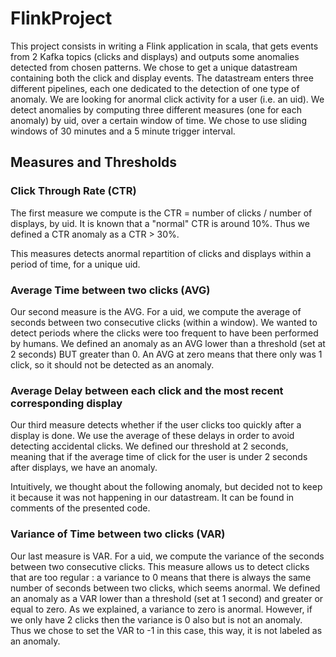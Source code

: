 # FlinkProject
This project consists in writing a Flink application in scala, that gets events from 2 Kafka topics (clicks and displays) and outputs some anomalies detected from chosen patterns. We chose to get a unique datastream containing both the click and display events. The datastream enters three different pipelines, each one dedicated to the detection of one type of anomaly. We are looking for anormal click activity for a user (i.e. an uid). We detect anomalies by computing three different measures (one for each anomaly) by uid, over a certain window of time. 
We chose to use sliding windows of 30 minutes and a 5 minute trigger interval.

## Measures and Thresholds
### Click Through Rate (CTR)
The first measure we compute is the CTR = number of clicks / number of displays, by uid. It is known that a "normal" CTR is around 10%. Thus we defined a CTR anomaly as a CTR > 30%. 

This measures detects anormal repartition of clicks and displays within a period of time, for a unique uid.

### Average Time between two clicks (AVG)
Our second measure is the AVG. For a uid, we compute the average of seconds between two consecutive clicks (within a window). We wanted to detect periods where the clicks were too frequent to have been performed by humans. We defined an anomaly as an AVG lower than a threshold (set at 2 seconds) BUT greater than 0. An AVG at zero means that there only was 1 click, so it should not be detected as an anomaly.

### Average Delay between each click and the most recent corresponding display 
Our third measure detects whether if the user clicks too quickly after a display is done. We use the average of these delays in order to avoid detecting accidental clicks. 
We defined our threshold at 2 seconds, meaning that if the average time of click for the user is under 2 seconds after displays, we have an anomaly.



Intuitively, we thought about the following anomaly, but decided not to keep it because it was not happening in our datastream.
It can be found in comments of the presented code.
### Variance of Time between two clicks (VAR)
Our last measure is VAR. For a uid, we compute the variance of the seconds between two consecutive clicks. This measure allows us to detect clicks that are too regular : a variance to 0 means that there is always the same number of seconds between two clicks, which seems anormal. We defined an anomaly as a VAR lower than a threshold (set at 1 second) and greater or equal to zero. As we explained, a variance to zero is anormal. However, if we only have 2 clicks then the variance is 0 also but is not an anomaly. Thus we chose to set the VAR to -1 in this case, this way, it is not labeled as an anomaly.
